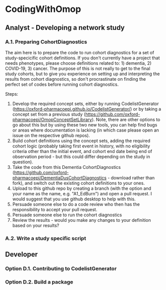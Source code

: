 # CodingWithOmop

## Analyst - Developing a network study
### A.1. Preparing CohortDiagnostics
The aim here is to prepare the code to run cohort diagnostics for a set of study-specicific cohort definitions. If you don't currently have a project that needs phenotypes, please choose definitions related to: 1) dementia, 2) COVID-19, 3) cancer. The purpose of this is not really to get to the final study cohorts, but to give you experience on setting up and interpreting the results from cohort diagnostics, so don't procrastinate on finding the perfect set of codes before running cohort diagnostics.

Steps:
1) Develop the required concept sets, either by running CodelistGenerator (https://oxford-pharmacoepi.github.io/CodelistGenerator/) or by taking a concept set from a previous study (https://github.com/oxford-pharmacoepi/OmopConceptSetLibrary). Note, there are other options to go about this but by using these two new tools, you can help find bugs or areas where documentation is lacking (in which case please open an issue on the respective github repos).
2) Build cohort definitions using the concept sets, adding the required cohort logic (probably taking first event in history, with no eligibility criteria other than the initial event, and cohort end date being end of observation period - but this could differ depending on the study in question).
3) Take the code from this Dementia CohortDiagnostics (https://github.com/oxford-pharmacoepi/DementiaDusCohortDiagnostics - download rather than fork), and switch out the existing cohort definitions to your ones. 
4) Upload to this github repo by creating a branch (with the option and your name as the name, e.g. "A1_EdBurn") and open a pull request. I would suggest that you use github desktop to help with this. 
5) Persuade someone else to do a code review who then has the responsibility to accept your pull request.
6) Persuade someone else to run the cohort diagnostics 
7) Review the results - would you make any changes to your definition based on your results?


### A.2. Write a study specific script 


## Developer 
### Option D.1. Contributing to CodelistGenerator


### Option D.2. Build a package 

